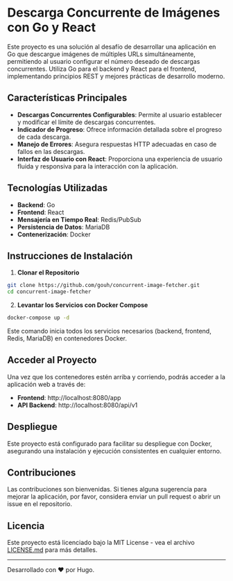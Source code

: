 # Descarga Concurrente de Imágenes con Go y React

Este proyecto es una solución al desafío de desarrollar una aplicación en Go que descargue imágenes de múltiples URLs simultáneamente, permitiendo al usuario configurar el número deseado de descargas concurrentes. Utiliza Go para el backend y React para el frontend, implementando principios REST y mejores prácticas de desarrollo moderno.

## Características Principales

- **Descargas Concurrentes Configurables**: Permite al usuario establecer y modificar el límite de descargas concurrentes.
- **Indicador de Progreso**: Ofrece información detallada sobre el progreso de cada descarga.
- **Manejo de Errores**: Asegura respuestas HTTP adecuadas en caso de fallos en las descargas.
- **Interfaz de Usuario con React**: Proporciona una experiencia de usuario fluida y responsiva para la interacción con la aplicación.

## Tecnologías Utilizadas

- **Backend**: Go
- **Frontend**: React
- **Mensajería en Tiempo Real**: Redis/PubSub
- **Persistencia de Datos**: MariaDB
- **Contenerización**: Docker

## Instrucciones de Instalación

1. **Clonar el Repositorio**

```bash
git clone https://github.com/gouh/concurrent-image-fetcher.git
cd concurrent-image-fetcher
```

2. **Levantar los Servicios con Docker Compose**

```bash
docker-compose up -d
```

Este comando inicia todos los servicios necesarios (backend, frontend, Redis, MariaDB) en contenedores Docker.

## Acceder al Proyecto

Una vez que los contenedores estén arriba y corriendo, podrás acceder a la aplicación web a través de:

- **Frontend**: http://localhost:8080/app
- **API Backend**: http://localhost:8080/api/v1

## Despliegue

Este proyecto está configurado para facilitar su despliegue con Docker, asegurando una instalación y ejecución consistentes en cualquier entorno.

## Contribuciones

Las contribuciones son bienvenidas. Si tienes alguna sugerencia para mejorar la aplicación, por favor, considera enviar un pull request o abrir un issue en el repositorio.

## Licencia

Este proyecto está licenciado bajo la MIT License - vea el archivo [LICENSE.md](LICENSE.md) para más detalles.

---

Desarrollado con ❤ por Hugo.
